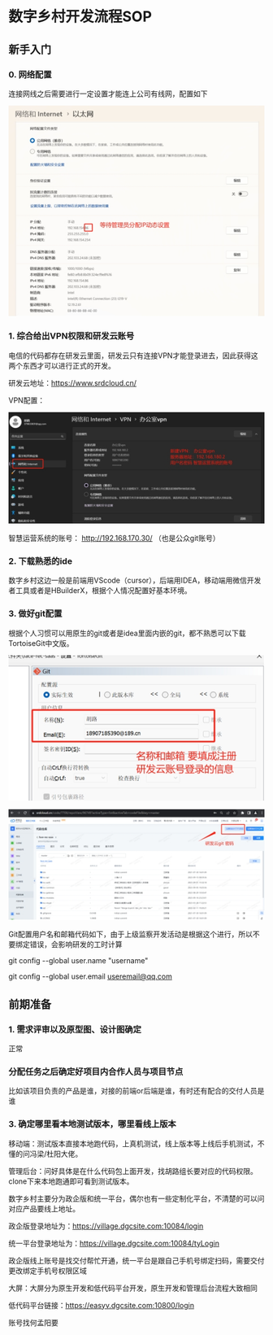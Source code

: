 # 数字乡村开发流程SOP

## 新手入门

### 0. 网络配置

连接网线之后需要进行一定设置才能连上公司有线网，配置如下

![img](images/Untitled/wps9.jpg) 

### 1. 综合给出VPN权限和研发云账号

电信的代码都存在研发云里面，研发云只有连接VPN才能登录进去，因此获得这两个东西才可以进行正式的开发。

研发云地址：https://www.srdcloud.cn/

VPN配置：

![img](images/Untitled/wps10.jpg) 

智慧运营系统的账号： http://192.168.170.30/ （也是公众git账号）

 

### 2. 下载熟悉的ide

数字乡村这边一般是前端用VScode（cursor），后端用IDEA，移动端用微信开发者工具或者是HBuilderX，根据个人情况配置好基本环境。

### 3. 做好git配置

根据个人习惯可以用原生的git或者是idea里面内嵌的git，都不熟悉可以下载TortoiseGit中文版。

![img](images/Untitled/wps11.jpg) 

![img](images/Untitled/wps12.jpg) 

Git配置用户名和邮箱代码如下，由于上级监察开发活动是根据这个进行，所以不要绑定错误，会影响研发的工时计算

git config --global user.name "username"

git config --global user.email useremail@qq.com

## 前期准备

### 1. 需求评审以及原型图、设计图确定

正常

### 分配任务之后确定好项目内合作人员与项目节点

比如该项目负责的产品是谁，对接的前端or后端是谁，有时还有配合的交付人员是谁

### 3. 确定哪里看本地测试版本，哪里看线上版本

移动端：测试版本直接本地跑代码，上真机测试，线上版本等上线后手机测试，不懂的问冯梁/杜阳大佬。

 

管理后台：问好具体是在什么代码包上面开发，找胡路组长要对应的代码权限。clone下来本地跑通即可看到测试版本。

数字乡村主要分为政企版和统一平台，偶尔也有一些定制化平台，不清楚的可以问对应产品要线上地址。

政企版登录地址为：https://village.dgcsite.com:10084/login

统一平台登录地址为：https://village.dgcsite.com:10084/tyLogin

政企版线上账号是找交付帮忙开通，统一平台是跟自己手机号绑定扫码，需要交付更改绑定手机号权限区域

 

大屏：大屏分为原生开发和低代码平台开发，原生开发和管理后台流程大致相同

低代码平台链接：https://easyv.dgcsite.com:10800/login

账号找何孟阳要